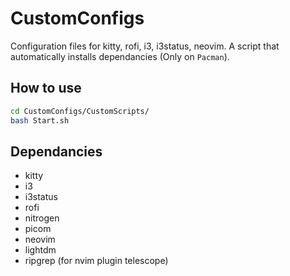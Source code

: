 # CustomConfigs

<p>Configuration files for kitty, rofi, i3, i3status, neovim.
A script that automatically installs dependancies (Only on <code>Pacman</code>).</p>

## How to use

```bash
cd CustomConfigs/CustomScripts/
bash Start.sh
```

## Dependancies
<ul>
  <li>kitty</li>
  <li>i3</li>
  <li>i3status</li>
  <li>rofi</li>
  <li>nitrogen</li>
  <li>picom</li>
  <li>neovim</li>
  <li>lightdm</li>
  <li>ripgrep (for nvim plugin telescope)</li>
</ul>
